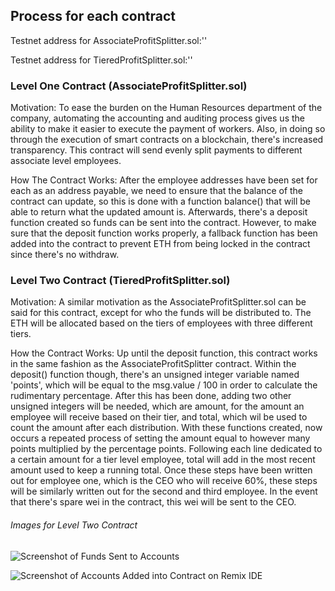 ## Process for each contract

Testnet address for AssociateProfitSplitter.sol:''

Testnet address for TieredProfitSplitter.sol:''

### Level One Contract (AssociateProfitSplitter.sol)
Motivation:
To ease the burden on the Human Resources department of the company, automating the accounting and auditing process gives us the ability to make it easier to execute the payment of workers. Also, in doing so through the execution of smart contracts on a blockchain, there's increased transparency. This contract will send evenly split payments to different associate level employees. 

How The Contract Works: 
After the employee addresses have been set for each as an address payable, we need to ensure that the balance of the contract can update, so this is done with a function balance() that will be able to return what the updated amount is. Afterwards, there's a deposit function created so funds can be sent into the contract. However, to make sure that the deposit function works properly, a fallback function has been added into the contract to prevent ETH from being locked in the contract since there's no withdraw.

### Level Two Contract (TieredProfitSplitter.sol)
Motivation:
A similar motivation as the AssociateProfitSplitter.sol can be said for this contract, except for who the funds will be distributed to. The ETH will be allocated based on the tiers of employees with three different tiers.

How the Contract Works:
Up until the deposit function, this contract works in the same fashion as the AssociateProfitSplitter contract. Within the deposit() function though, there's an unsigned integer variable named 'points', which will be equal to the msg.value / 100 in order to calculate the rudimentary percentage. After this has been done, adding two other unsigned integers will be needed, which are amount, for the amount an employee will receive based on their tier, and total, which wil be used to count the amount after each distribution. With these functions created, now occurs a repeated process of setting the amount equal to however many points multiplied by the percentage points. Following each line dedicated to a certain amount for a tier level employee, total will add in the most recent amount used to keep a running total. Once these steps have been written out for employee one, which is the CEO who will receive 60%, these steps will be similarly written out for the second and third employee. In the event that there's spare wei in the contract, this wei will be sent to the CEO. 

###### Images for Level Two Contract 
![Screenshot of Funds Sent to Accounts](https://user-images.githubusercontent.com/68878624/132764912-57206682-4b03-4930-b804-93941c9f21de.png)

![Screenshot of Accounts Added into Contract on Remix IDE](https://user-images.githubusercontent.com/68878624/132765030-db0b855b-45e2-47d2-bd15-ec49b4e31c25.png)
